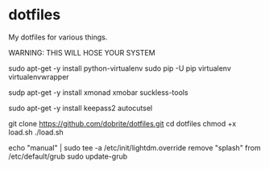 dotfiles
========

My dotfiles for various things.

WARNING: THIS WILL HOSE YOUR SYSTEM

sudo apt-get -y install python-virtualenv
sudo pip -U pip virtualenv virtualenvwrapper

sudp apt-get -y install xmonad xmobar suckless-tools

sudo apt-get -y install keepass2 autocutsel 

git clone https://github.com/dobrite/dotfiles.git
cd dotfiles
chmod +x load.sh
./load.sh

echo "manual" | sudo tee -a /etc/init/lightdm.override
remove "splash" from /etc/default/grub
sudo update-grub
